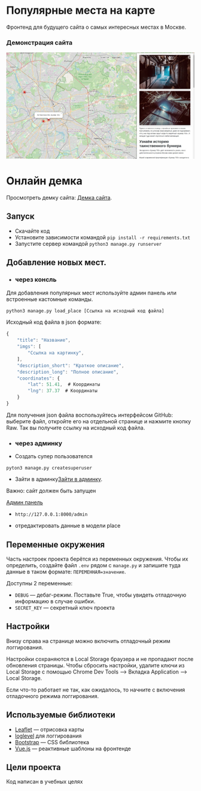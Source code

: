 # Популярные места на карте

Фронтенд для будущего сайта о самых интересных местах в Москве.

### Демонстрация сайта
![Иллюстрация к проекту](static/img/photo_demo.jpg)

# Онлайн демка

Просмотреть демку сайта:
[Демка сайта](https://testewr23we1243.pythonanywhere.com/).

## Запуск

- Скачайте код
- Установите зависимости командой `pip install -r requirements.txt`
- Запустите сервер командой `python3 manage.py runserver`

## Добавление новых мест.

- ### через консль

Для добавления популярных мест используйте админ панель или встроенные кастомные команды.
```python
python3 manage.py load_place [Ссылка на исходный код файла]
```

Исходный код файла в json формате:
```javascript
{
    "title": "Название",
    "imgs": [
        "Ссылка на картинку",
    ],
    "description_short": "Краткое описание",
    "description_long": "Полное описание",
    "coordinates": {
        "lat": 51.41,  # Координаты
        "lng": 37.37  # Координаты
    }
}
```

Для получения json файла воспользуйтесь интерфейсом GitHub: выберите файл, откройте его на отдельной странице и нажмите кнопку Raw. Так вы получите ссылку на исходный код файла.

- ### через админку

- Создать супер пользователся 
```
pyton3 manage.py createsuperuser
```
- Зайти в админку[Зайти в админку](https://testewr23we1243.pythonanywhere.com/admin).

Важно: сайт должен быть запущен

[Админ панель](http://127.0.0.1:8000/admin) 
- ```http://127.0.0.1:8000/admin```

- отредактировать данные в модели place

## Переменные окружения

Часть настроек проекта берётся из переменных окружения. Чтобы их определить, создайте файл `.env` рядом с `manage.py` и запишите туда данные в таком формате: `ПЕРЕМЕННАЯ=значение`.

Доступны 2 переменные:
- `DEBUG` — дебаг-режим. Поставьте True, чтобы увидеть отладочную информацию в случае ошибки.
- `SECRET_KEY` — секретный ключ проекта

## Настройки

Внизу справа на странице можно включить отладочный режим логгирования.


Настройки сохраняются в Local Storage браузера и не пропадают после обновления страницы. Чтобы сбросить настройки, удалите ключи из Local Storage с помощью Chrome Dev Tools —&gt; Вкладка Application —&gt; Local Storage.

Если что-то работает не так, как ожидалось, то начните с включения отладочного режима логгирования.

<a href="#" id="data-sources"></a>


## Используемые библиотеки

* [Leaflet](https://leafletjs.com/) — отрисовка карты
* [loglevel](https://www.npmjs.com/package/loglevel) для логгирования
* [Bootstrap](https://getbootstrap.com/) — CSS библиотека
* [Vue.js](https://ru.vuejs.org/) — реактивные шаблоны на фронтенде

## Цели проекта

Код написан в учебных целях
